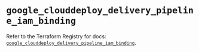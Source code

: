 # `google_clouddeploy_delivery_pipeline_iam_binding`

Refer to the Terraform Registry for docs: [`google_clouddeploy_delivery_pipeline_iam_binding`](https://registry.terraform.io/providers/hashicorp/google-beta/5.19.0/docs/resources/google_clouddeploy_delivery_pipeline_iam_binding).

